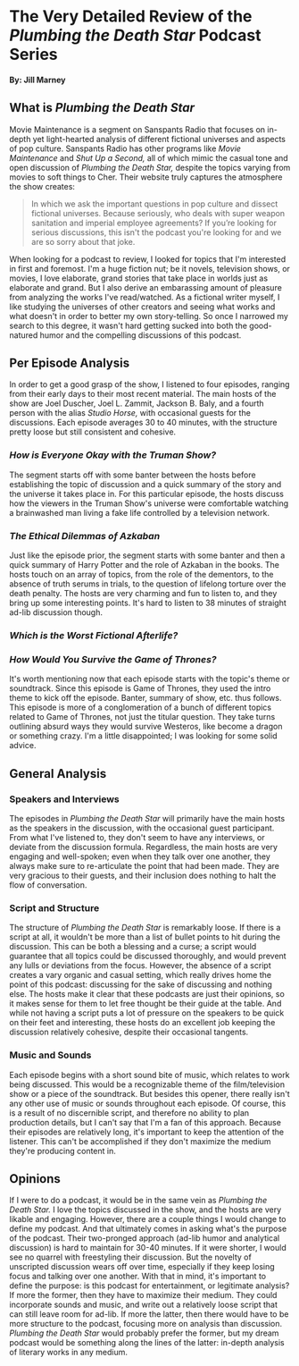 # The Very Detailed Review of the *Plumbing the Death Star* Podcast Series
#### By: Jill Marney

## What is *Plumbing the Death Star*
Movie Maintenance is a segment on Sanspants Radio that focuses on in-depth yet light-hearted analysis of different fictional universes and aspects of pop culture. Sanspants Radio has other programs like *Movie Maintenance* and *Shut Up a Second,* all of which mimic the casual tone and open discussion of *Plumbing the Death Star,* despite the topics varying from movies to soft things to Cher. Their website truly captures the atmosphere the show creates:
> In which we ask the important questions in pop culture and dissect fictional universes. Because seriously, who deals with super weapon sanitation and imperial employee agreements? If you’re looking for serious discussions, this isn't the podcast you're looking for and we are so sorry about that joke.

When looking for a podcast to review, I looked for topics that I'm interested in first and foremost. I'm a huge fiction nut; be it novels, television shows, or movies, I love elaborate, grand stories that take place in worlds just as elaborate and grand. But I also derive an embarassing amount of pleasure from analyzing the works I've read/watched. As a fictional writer myself, I like studying the universes of other creators and seeing what works and what doesn't in order to better my own story-telling. So once I narrowed my search to this degree, it wasn't hard getting sucked into both the good-natured humor and the compelling discussions of this podcast.
## Per Episode Analysis
In order to get a good grasp of the show, I listened to four episodes, ranging from their early days to their most recent material. The main hosts of the show are Joel Duscher, Joel L. Zammit, Jackson B. Baly, and a fourth person with the alias *Studio Horse,* with occasional guests for the discussions. Each episode averages 30 to 40 minutes, with the structure pretty loose but still consistent and cohesive.
### *How is Everyone Okay with the Truman Show?*
The segment starts off with some banter between the hosts before establishing the topic of discussion and a quick summary of the story and the universe it takes place in. For this particular episode, the hosts discuss how the viewers in the Truman Show's universe were comfortable watching a brainwashed man living a fake life controlled by a television network.

### *The Ethical Dilemmas of Azkaban*
Just like the episode prior, the segment starts with some banter and then a quick summary of Harry Potter and the role of Azkaban in the books. The hosts touch on an array of topics, from the role of the dementors, to the absence of truth serums in trials, to the question of lifelong torture over the death penalty. The hosts are very charming and fun to listen to, and they bring up some interesting points. It's hard to listen to 38 minutes of straight ad-lib discussion though.

### *Which is the Worst Fictional Afterlife?*

### *How Would You Survive the Game of Thrones?*
It's worth mentioning now that each episode starts with the topic's theme or soundtrack. Since this episode is Game of Thrones, they used the intro theme to kick off the episode. Banter, summary of show, etc. thus follows. This episode is more of a conglomeration of a bunch of different topics related to Game of Thrones, not just the titular question. They take turns outlining absurd ways they would survive Westeros, like become a dragon or something crazy. I'm a little disappointed; I was looking for some solid advice.

## General Analysis
### Speakers and Interviews
The episodes in *Plumbing the Death Star* will primarily have the main hosts as the speakers in the discussion, with the occasional guest participant. From what I've listened to, they don't seem to have any interviews, or deviate from the discussion formula. Regardless, the main hosts are very engaging and well-spoken; even when they talk over one another, they always make sure to re-articulate the point that had been made. They are very gracious to their guests, and their inclusion does nothing to halt the flow of conversation.  
### Script and Structure
The structure of *Plumbing the Death Star* is remarkably loose. If there is a script at all, it wouldn't be more than a list of bullet points to hit during the discussion. This can be both a blessing and a curse; a script would guarantee that all topics could be discussed thoroughly, and would prevent any lulls or deviations from the focus. However, the absence of a script creates a vary organic and casual setting, which really drives home the point of this podcast: discussing for the sake of discussing and nothing else. The hosts make it clear that these podcasts are just their opinions, so it makes sense for them to let free thought be their guide at the table. And while not having a script puts a lot of pressure on the speakers to be quick on their feet and interesting, these hosts do an excellent job keeping the discussion relatively cohesive, despite their occasional tangents.
### Music and Sounds
Each episode begins with a short sound bite of music, which relates to work being discussed. This would be a recognizable theme of the film/television show or a piece of the soundtrack. But besides this opener, there really isn't any other use of music or sounds throughout each episode. Of course, this is a result of no discernible script, and therefore no ability to plan production details, but I can't say that I'm a fan of this approach. Because their episodes are relatively long, it's important to keep the attention of the listener. This can't be accomplished if they don't maximize the medium they're producing content in. 
## Opinions
If I were to do a podcast, it would be in the same vein as *Plumbing the Death Star.* I love the topics discussed in the show, and the hosts are very likable and engaging. However, there are a couple things I would change to define my podcast. And that ultimately comes in asking what's the purpose of the podcast. Their two-pronged approach (ad-lib humor and analytical discussion) is hard to maintain for 30-40 minutes. If it were shorter, I would see no quarrel with freestyling their discussion. But the novelty of unscripted discussion wears off over time, especially if they keep losing focus and talking over one another. With that in mind, it's important to define the purpose: is this podcast for entertainment, or legitimate analysis? If more the former, then they have to maximize their medium. They could incorporate sounds and music, and write out a relatively loose script that can still leave room for ad-lib. If more the latter, then there would have to be more structure to the podcast, focusing more on analysis than discussion. *Plumbing the Death Star* would probably prefer the former, but my dream podcast would be something along the lines of the latter: in-depth analysis of literary works in any medium.